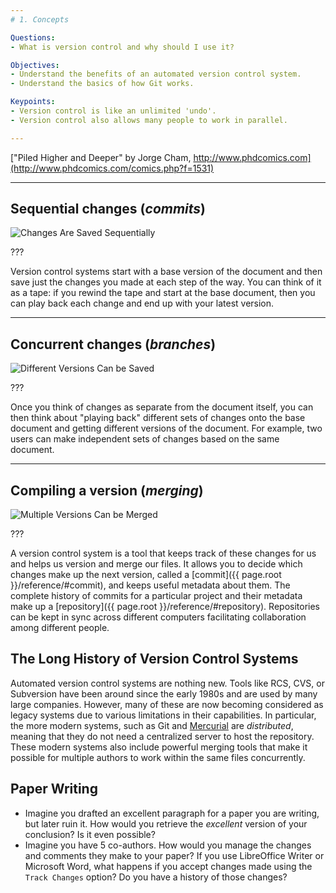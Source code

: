 ```yaml
---
# 1. Concepts

Questions:
- What is version control and why should I use it?

Objectives:
- Understand the benefits of an automated version control system.
- Understand the basics of how Git works.

Keypoints:
- Version control is like an unlimited 'undo'.
- Version control also allows many people to work in parallel.

---
```


<div class="fit-image" style="background-image: url(../fig/phd101212s.png);"></div>

["Piled Higher and Deeper" by Jorge Cham, http://www.phdcomics.com](http://www.phdcomics.com/comics.php?f=1531)

---

## Sequential changes (_commits_)

![Changes Are Saved Sequentially](../fig/play-changes.svg)

???

Version control systems start with a base version of the document and
then save just the changes you made at each step of the way. You can
think of it as a tape: if you rewind the tape and start at the base
document, then you can play back each change and end up with your
latest version.

---

## Concurrent changes (_branches_)

![Different Versions Can be Saved](../fig/versions.svg)

???

Once you think of changes as separate from the document itself, you
can then think about "playing back" different sets of changes onto the
base document and getting different versions of the document. For
example, two users can make independent sets of changes based on the
same document.

---

## Compiling a version (_merging_)

![Multiple Versions Can be Merged](../fig/merge.svg)

???

A version control system is a tool that keeps track of these changes for us and
helps us version and merge our files. It allows you to
decide which changes make up the next version, called a
[commit]({{ page.root }}/reference/#commit), and keeps useful metadata about them. The
complete history of commits for a particular project and their metadata make up
a [repository]({{ page.root }}/reference/#repository). Repositories can be kept in sync
across different computers facilitating collaboration among different people.

## The Long History of Version Control Systems

Automated version control systems are nothing new.
Tools like RCS, CVS, or Subversion have been around since the early 1980s and are used by many large companies.
However, many of these are now becoming considered as legacy systems due to various limitations in their capabilities.
In particular, the more modern systems, such as Git and [Mercurial](http://swcarpentry.github.io/hg-novice/)
are *distributed*, meaning that they do not need a centralized server to host the repository.
These modern systems also include powerful merging tools that make it possible for multiple authors to work within
the same files concurrently.

## Paper Writing

*   Imagine you drafted an excellent paragraph for a paper you are writing, but later ruin it. How would you retrieve
    the *excellent* version of your conclusion? Is it even possible?
*   Imagine you have 5 co-authors. How would you manage the changes and comments they make to your paper?
    If you use LibreOffice Writer or Microsoft Word, what happens if you accept changes made using the
    `Track Changes` option? Do you have a history of those changes?
